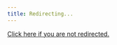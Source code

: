 ```yaml
---
title: Redirecting...
---
```

  <head>
<script>window.location.replace("/")</script>
</head>
<a href="/">Click here if you are not redirected.</a>